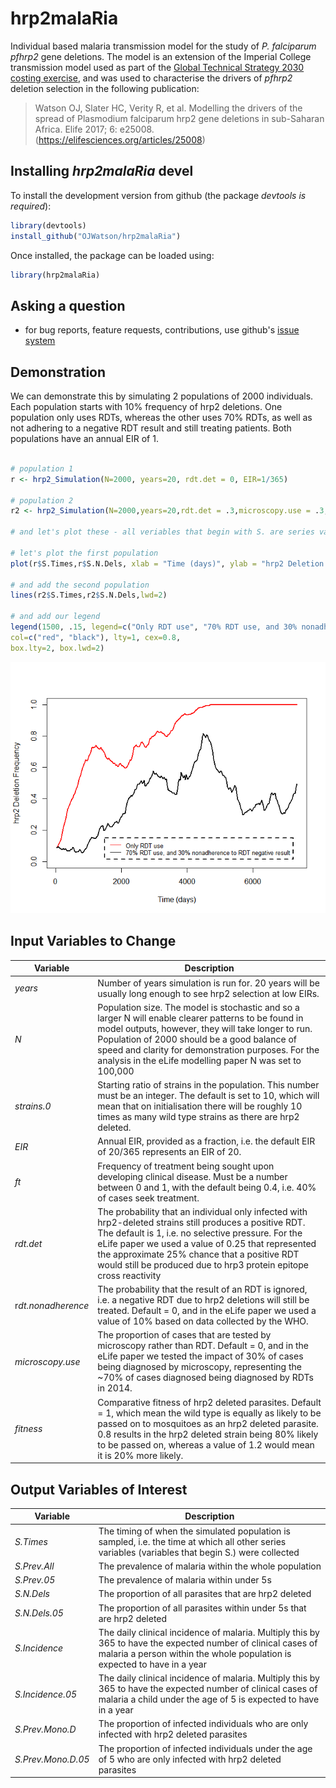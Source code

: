 # hrp2malaRia

Individual based malaria transmission model for the study of *P. falciparum* *pfhrp2* gene deletions. The model is an extension of the Imperial College transmission model used as part of the [Global Technical Strategy 2030 costing exercise](https://www.thelancet.com/journals/laninf/article/PIIS1473-3099(15)00423-5/fulltext), and was used to characterise the drivers of *pfhrp2* deletion selection in the following publication:

 > Watson OJ, Slater HC, Verity R, et al. Modelling the drivers of the spread of Plasmodium falciparum hrp2 gene deletions in sub-Saharan Africa. Elife 2017; 6: e25008. (https://elifesciences.org/articles/25008)

Installing *hrp2malaRia* devel
-------------
To install the development version from github (the package *devtools is required*):

```r
library(devtools)
install_github("OJWatson/hrp2malaRia")
```

Once installed, the package can be loaded using:

```r
library(hrp2malaRia)
```

Asking a question
------------------
- for bug reports, feature requests, contributions, use github's [issue system](https://github.com/OJWatson/hrp2_malaRia/issues)

## Demonstration

We can demonstrate this by simulating 2 populations of 2000 individuals. Each 
population starts with 10% frequency of hrp2 deletions. One population only
uses RDTs, whereas the other uses 70% RDTs, as well as not adhering to a
negative RDT result and still treating patients. Both populations have an 
annual EIR of 1. 

```r

# population 1
r <- hrp2_Simulation(N=2000, years=20, rdt.det = 0, EIR=1/365)

# population 2
r2 <- hrp2_Simulation(N=2000,years=20,rdt.det = .3,microscopy.use = .3, EIR = 1/365)

# and let's plot these - all veriables that begin with S. are series variables collected over time. 

# let's plot the first population
plot(r$S.Times,r$S.N.Dels, xlab = "Time (days)", ylab = "hrp2 Deletion Frequency", ylim=c(0,1), col="red", type="l", lwd=2)

# and add the second population
lines(r2$S.Times,r2$S.N.Dels,lwd=2)

# and add our legend
legend(1500, .15, legend=c("Only RDT use", "70% RDT use, and 30% nonadherence to RDT negative result"),
col=c("red", "black"), lty=1, cex=0.8,
box.lty=2, box.lwd=2)
```
![](tools/demo.png)

## Input Variables to Change

| Variable | Description                                                                   |
|----------|-------------------------------------------------------------------------------|
| *years* | Number of years simulation is run for. 20 years will be usually long enough to see hrp2 selection at low EIRs. |
| *N* | Population size. The model is stochastic and so a larger N will enable clearer patterns to be found in model outputs, however, they will take longer to run. Population of 2000 should be a good balance of speed and clarity for demonstration purposes. For the analysis in the eLife modelling paper N was set to 100,000 |
| *strains.0* | Starting ratio of strains in the population. This number must be an integer. The default is set to 10, which will mean that on initialisation there will be roughly 10 times as many wild type strains as there are hrp2 deleted. |
| *EIR* | Annual EIR, provided as a fraction, i.e. the default EIR of 20/365 represents an EIR of 20. |
| *ft* | Frequency of treatment being sought upon developing clinical disease. Must be a number between 0 and 1, with the default being 0.4, i.e. 40% of cases seek treatment. |
| *rdt.det* | The probability that an individual only infected with hrp2-deleted strains still produces a positive RDT. The default is 1, i.e. no selective pressure. For the eLife paper we used a value of 0.25 that represented the approximate 25% chance that a positive RDT would still be produced due to hrp3 protein epitope cross reactivity |
| r*dt.nonadherence* | The probability that the result of an RDT is ignored, i.e. a negative RDT due to hrp2 deletions will still be treated. Default = 0, and in the eLife paper we used a value of 10% based on data collected by the WHO. |
| *microscopy.use* | The proportion of cases that are tested by microscopy rather than RDT. Default = 0, and in the eLife paper we tested the impact of 30% of cases being diagnosed by microscopy, representing the ~70% of cases diagnosed being diagnosed by RDTs in 2014. |
| *fitness* | Comparative fitness of hrp2 deleted parasites. Default = 1, which mean the wild type is equally as likely to be passed on to mosquitoes as an hrp2 deleted parasite. 0.8 results in the hrp2 deleted strain being 80% likely to be passed on, whereas a value of 1.2 would mean it is 20% more likely. |

## Output Variables of Interest

| Variable | Description                                                                   |
|----------|-------------------------------------------------------------------------------|
| *S.Times* | The timing of when the simulated population is sampled, i.e. the time at which all other series variables (variables that begin S.) were collected |
| *S.Prev.All* | The prevalence of malaria within the whole population |
| *S.Prev.05* | The prevalence of malaria within under 5s |
| *S.N.Dels* | The proportion of all parasites that are hrp2 deleted |
| *S.N.Dels.05* | The proportion of all parasites within under 5s that are hrp2 deleted |
| *S.Incidence* | The daily clinical incidence of malaria. Multiply this by 365 to have the expected number of clinical cases of malaria a person within the whole population is expected to have in a year |
| *S.Incidence.05* | The daily clinical incidence of malaria. Multiply this by 365 to have the expected number of clinical cases of malaria a child under the age of 5 is expected to have in a year |
| *S.Prev.Mono.D* | The proportion of infected individuals who are only infected with hrp2 deleted parasites |
| *S.Prev.Mono.D.05* | The proportion of infected individuals under the age of 5 who are only infected with hrp2 deleted parasites |

